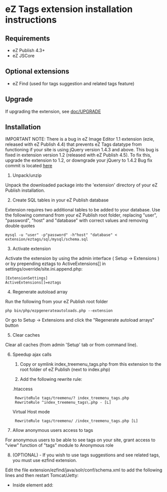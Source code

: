 # eZ Tags extension installation instructions

## Requirements

   * eZ Publish 4.3+
   * eZ JSCore

## Optional extensions

   * eZ Find (used for tags suggestion and related tags feature)

## Upgrade

If upgrading the extension, see [doc/UPGRADE](/ezsystems/eztags/tree/multilanguage/doc/UPGRADE)

## Installation

IMPORTANT NOTE: There is a bug in eZ Image Editor 1.1 extension (ezie, released with eZ Publish 4.4)
that prevents eZ Tags datatype from functioning if your site is using jQuery version 1.4.3 and above.
This bug is fixed in extension version 1.2 (released with eZ Publish 4.5). To fix this, upgrade the
extension to 1.2, or downgrade your jQuery to 1.4.2
Bug fix commit is located [here](/ezsystems/ezie/commit/6f29d071b8b100d62651ce8b696b97bf0f8f8b98)

1. Unpack/unzip

Unpack the downloaded package into the 'extension' directory of your eZ Publish installation.

2. Create SQL tables in your eZ Publish database

Extension requires two additional tables to be added to your database. Use the following command from your eZ Publish
root folder, replacing "user", "password", "host" and "database" with correct values and removing double quotes

    mysql -u "user" -p"password" -h"host" "database" < extension/eztags/sql/mysql/schema.sql

3. Activate extension

Activate the extension by using the admin interface ( Setup -> Extensions ) or by
prepending eztags to ActiveExtensions[] in settings/override/site.ini.append.php:

    [ExtensionSettings]
    ActiveExtensions[]=eztags

4. Regenerate autoload array

Run the following from your eZ Publish root folder

    php bin/php/ezpgenerateautoloads.php --extension

Or go to Setup -> Extensions and click the "Regenerate autoload arrays" button

5. Clear caches

Clear all caches (from admin 'Setup' tab or from command line).

6. Speedup ajax calls

    1. Copy or symlink index_treemenu_tags.php from this extension to the root folder of eZ Publish (next to index.php)

    2. Add the following rewrite rule:

    .htaccess

        RewriteRule tags/treemenu/? index_treemenu_tags.php
        RewriteRule ^index_treemenu_tags\.php - [L]

    Virtual Host mode

        RewriteRule tags/treemenu/ /index_treemenu_tags.php [L]

7. Allow anonymous users access to tags

For anonymous users to be able to see tags on your site, grant access to "view" function of "tags" module to Anonymous role

8. (OPTIONAL) - If you wish to use tags suggestions and see related tags, you must use ezfind extension.

Edit the file extension/ezfind/java/solr/conf/schema.xml to add the following lines and then restart Tomcat/Jetty:

* Inside <fields> element add:

    <field name="ezf_df_tags" type="lckeyword" indexed="true" stored="true" multiValued="true" termVectors="true"/>
    <field name="ezf_df_tag_ids" type="sint" indexed="true" stored="true" multiValued="true" termVectors="true"/>
